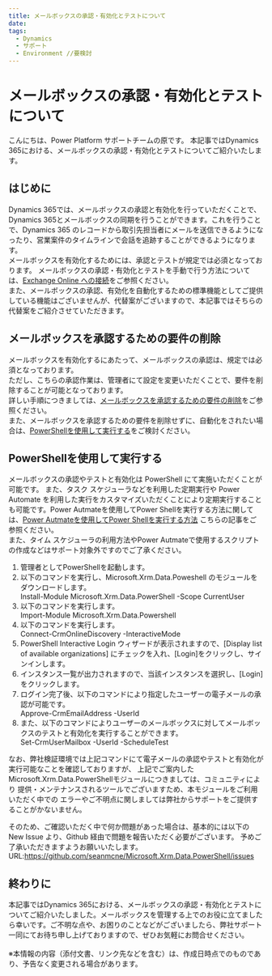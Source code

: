 ```yaml
---
title: メールボックスの承認・有効化とテストについて
date: 
tags:
  - Dynamics
  - サポート
  - Environment //要検討
---
```


# メールボックスの承認・有効化とテストについて

こんにちは、Power Platform サポートチームの原です。
本記事ではDynamics 365における、メールボックスの承認・有効化とテストについてご紹介いたします。

## はじめに
Dynamics 365では、メールボックスの承認と有効化を行っていただくことで、Dynamics 365とメールボックスの同期を行うことができます。これを行うことで、Dynamics 365 のレコードから取引先担当者にメールを送信できるようになったり、営業案件のタイムラインで会話を追跡することができるようになります。<br>
メールボックスを有効化するためには、承認とテストが規定では必須となっております。
メールボックスの承認・有効化とテストを手動で行う方法については、[Exchange Online への接続](https://learn.microsoft.com/ja-jp/power-platform/admin/connect-exchange-online)をご参照ください。<br>
また、メールボックスの承認、有効化を自動化するための標準機能としてご提供している機能はございませんが、代替案がございますので、本記事ではそちらの代替案をご紹介させていただきます。

## メールボックスを承認するための要件の削除
メールボックスを有効化するにあたって、メールボックスの承認は、規定では必須となっております。<br>
ただし、こちらの承認作業は、管理者にて設定を変更いただくことで、要件を削除することが可能となっております。<br>
詳しい手順につきましては、[メールボックスを承認するための要件の削除](https://learn.microsoft.com/ja-jp/power-platform/admin/connect-exchange-online#remove-the-requirement-to-approve-mailboxes)をご参照ください。<br>
また、メールボックスを承認するための要件を削除せずに、自動化をされたい場合は、[PowerShellを使用して実行する](#anchor-powershell)をご検討ください。

<a id='anchor-powershell'></a>
## PowerShellを使用して実行する
メールボックスの承認やテストと有効化は PowerShell にて実施いただくことが可能です。
また、タスク スケジューラなどを利用した定期実行や Power Automate を利用した実行をカスタマイズいただくことにより定期実行することも可能です。Power Autmateを使用してPower Shellを実行する方法に関しては、[Power Autmateを使用してPower Shellを実行する方法](https://jpdynamicscrm.github.io/blog/powerautomate/Execute-PowerShell/#:~:text=Azure%20%E4%B8%8A%E3%81%A7%20PowerShell%20%E3%82%84%20Python%20%E3%81%AA%E3%81%A9%E3%82%92%E5%AE%9F%E8%A1%8C%E3%81%99%E3%82%8B%E3%81%93%E3%81%A8%E3%81%8C%E3%81%A7%E3%81%8D%E3%82%8B%E6%A9%9F%E8%83%BD%E3%81%A7%E3%81%99%E3%80%82%20%E3%81%93%E3%81%AE%20Runbook,Forms%20%E3%81%A7%20Microsoft%20365%20%E7%AE%A1%E7%90%86%E3%82%BB%E3%83%B3%E3%82%BF%E3%83%BC%20%E3%81%AE%E3%83%AD%E3%83%BC%E3%83%AB%E7%94%B3%E8%AB%8B%E3%82%92%E8%A1%8C%E3%81%84%E3%80%81%E6%89%BF%E8%AA%8D%E3%81%95%E3%82%8C%E3%81%9F%E3%82%89%E3%80%81%20PowerShell%20%E3%81%A7%E3%83%AD%E3%83%BC%E3%83%AB%E4%BB%98%E4%B8%8E%E3%81%99%E3%82%8B)
こちらの記事をご参照ください。<br>また、タイム スケジューラの利用方法やPower Autmateで使用するスクリプトの作成などはサポート対象外ですのでご了承ください。

1. 管理者としてPowerShellを起動します。
2. 以下のコマンドを実行し、Microsoft.Xrm.Data.Poweshell のモジュールをダウンロードします。<br>
Install-Module Microsoft.Xrm.Data.PowerShell -Scope CurrentUser
3. 以下のコマンドを実行します。<br>
Import-Module Microsoft.Xrm.Data.Powershell
4.	以下のコマンドを実行します。<br>
Connect-CrmOnlineDiscovery -InteractiveMode
5.	PowerShell Interactive Login ウィザードが表示されますので、[Display list of available organizations] にチェックを入れ、[Login]をクリックし、サインインします。
7.	インスタンス一覧が出力されますので、当該インスタンスを選択し、[Login] をクリックします。
8.	ログイン完了後、以下のコマンドにより指定したユーザーの電子メールの承認が可能です。<br>
Approve-CrmEmailAddress  -UserId <UserId>
9.	また、以下のコマンドによりユーザーのメールボックスに対してメールボックスのテストと有効化を実行することができます。<br>
Set-CrmUserMailbox -UserId <UserId>  -ScheduleTest

なお、弊社検証環境では上記コマンドにて電子メールの承認やテストと有効化が実行可能なことを確認しておりますが、
上記でご案内した Microsoft.Xrm.Data.PowerShellモジュールにつきましては、コミュニティにより
提供・メンテナンスされるツールでございますため、本モジュールをご利用いただく中での
エラーやご不明点に関しましては弊社からサポートをご提供することがかないません。
 
そのため、ご確認いただく中で何か問題があった場合は、基本的には以下の New Issue より、Github 経由で問題を報告いただく必要がございます。
予めご了承いただきますようお願いいたします。
URL:https://github.com/seanmcne/Microsoft.Xrm.Data.PowerShell/issues

## 終わりに
本記事ではDynamics 365における、メールボックスの承認・有効化とテストについてご紹介いたしました。メールボックスを管理する上でのお役に立てましたら幸いです。ご不明な点や、お困りのことなどがございましたら、弊社サポート一同にてお待ち申し上げておりますので、ぜひお気軽にお問合せください。<br><br>
※本情報の内容（添付文書、リンク先などを含む）は、作成日時点でのものであり、予告なく変更される場合があります。